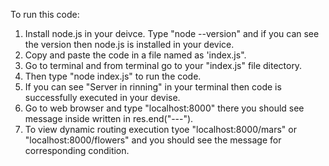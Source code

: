 To run this code:

1. Install node.js in your deivce. Type "node --version" and if you can see the version then node.js is installed in your device.
2. Copy and paste the code in a file named as 'index.js".
3. Go to terminal and from terminal go to your "index.js" file ditectory.
4. Then type "node index.js" to run the code.
5. If you can see "Server in rinning" in your terminal then code is successfully executed in your devise.
6. Go to web browser and type "localhost:8000" there you should see message inside written in res.end("---").
7. To view dynamic routing execution tyoe "localhost:8000/mars" or "localhost:8000/flowers" and you should see the message for corresponding condition.
